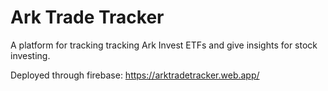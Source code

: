 # Ark Trade Tracker

A platform for tracking tracking Ark Invest ETFs and give insights for stock investing. 

Deployed through firebase: https://arktradetracker.web.app/
